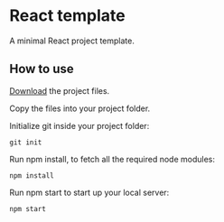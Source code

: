 # React template

A minimal React project template.

## How to use

[Download]() the project files.

Copy the files into your project folder.

Initialize git inside your project folder:

```shell
git init
```

Run npm install, to fetch all the required node modules:

```shell
npm install
```

Run npm start to start up your local server:

```shell
npm start
```
